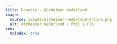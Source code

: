 ```yaml
---
title: Donatie - Alzheimer Nederland
image:
  source: images/alzheimer-nederland-online.png
  alt: Alzheimer Nederland - Phil & Flo
seo:
  noindex: true
---
```

